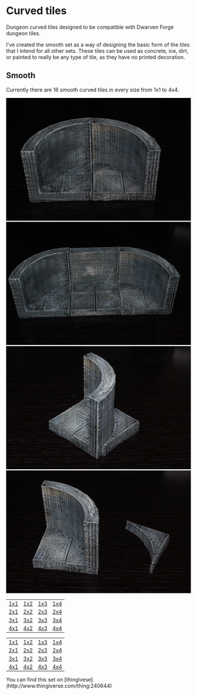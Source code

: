 Curved tiles
============

Dungeon curved tiles designed to be compatible with Dwarven Forge dungeon tiles.

I've created the smooth set as a way of designing the basic form of the tiles that I intend for all other sets.  These tiles can be used as concrete, ice, dirt, or painted to really be any type of tile, as they have no printed decoration.

Smooth
--------

Currently there are 16 smooth curved tiles in every size from 1x1 to 4x4.

![2x2 curved walls](IMG_7815.JPG)
![2x2 curved walls with a standard wall](IMG_7816.JPG)
![2x2 curved wall with half tile](IMG_7810.JPG)
![2x2 curved wall and half tile](IMG_7812.JPG)





<table>
<tr><td><a href="smooth_curved_1x1.stl">1x1</a></td><td><a href="smooth_curved_1x2.stl">1x2</a></td><td><a href="smooth_curved_1x3.stl">1x3</a></td><td><a href="smooth_curved_1x4.stl">1x4</a></td></tr>
<tr><td><a href="smooth_curved_2x1.stl">2x1</a></td><td><a href="smooth_curved_2x2.stl">2x2</a></td><td><a href="smooth_curved_2x3.stl">2x3</a></td><td><a href="smooth_curved_2x4.stl">2x4</a></td></tr>
<tr><td><a href="smooth_curved_3x1.stl">3x1</a></td><td><a href="smooth_curved_3x2.stl">3x2</a></td><td><a href="smooth_curved_3x3.stl">3x3</a></td><td><a href="smooth_curved_3x4.stl">3x4</a></td></tr>
<tr><td><a href="smooth_curved_4x1.stl">4x1</a></td><td><a href="smooth_curved_4x2.stl">4x2</a></td><td><a href="smooth_curved_4x3.stl">4x3</a></td><td><a href="smooth_curved_4x4.stl">4x4</a></td></tr>
</table>

<table>
<tr><td><a href="smooth_curved_half_floor_1x1.stl">1x1</a></td><td><a href="smooth_curved_half_floor_1x2.stl">1x2</a></td><td><a href="smooth_curved_half_floor_1x3.stl">1x3</a></td><td><a href="smooth_curved_half_floor_1x4.stl">1x4</a></td></tr>
<tr><td><a href="smooth_curved_half_floor_2x1.stl">2x1</a></td><td><a href="smooth_curved_half_floor_2x2.stl">2x2</a></td><td><a href="smooth_curved_half_floor_2x3.stl">2x3</a></td><td><a href="smooth_curved_half_floor_2x4.stl">2x4</a></td></tr>
<tr><td><a href="smooth_curved_half_floor_3x1.stl">3x1</a></td><td><a href="smooth_curved_half_floor_3x2.stl">3x2</a></td><td><a href="smooth_curved_half_floor_3x3.stl">3x3</a></td><td><a href="smooth_curved_half_floor_3x4.stl">3x4</a></td></tr>
<tr><td><a href="smooth_curved_half_floor_4x1.stl">4x1</a></td><td><a href="smooth_curved_half_floor_4x2.stl">4x2</a></td><td><a href="smooth_curved_half_floor_4x3.stl">4x3</a></td><td><a href="smooth_curved_half_floor_4x4.stl">4x4</a></td></tr>
</table>
You can find this set on [thingivese](http://www.thingiverse.com/thing:240644)

